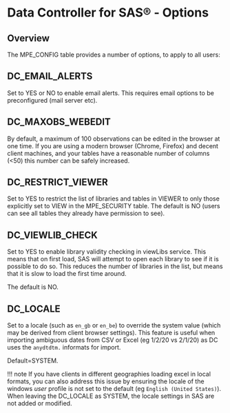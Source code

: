 # Data Controller for SAS® - Options

## Overview
The MPE_CONFIG table provides a number of options, to apply to all users:

## DC_EMAIL_ALERTS
Set to YES or NO to enable email alerts. This requires email options to be preconfigured (mail server etc).

## DC_MAXOBS_WEBEDIT
By default, a maximum of 100 observations can be edited in the browser at one time.  If you are using a modern browser (Chrome, Firefox) and decent client machines, and your tables have a reasonable number of columns (<50) this number can be safely increased.

## DC_RESTRICT_VIEWER
Set to YES to restrict the list of libraries and tables in VIEWER to only those explicitly set to VIEW in the MPE_SECURITY table.  The default is NO (users can see all tables they already have permission to see).

## DC_VIEWLIB_CHECK
Set to YES to enable library validity checking in viewLibs service. This means that on first load, SAS will attempt to open each library to see if it is possible to do so.  This reduces the number of libraries in the list, but means that it is slow to load the first time around.

The default is NO.

## DC_LOCALE
Set to a locale (such as `en_gb` or `en_be`) to override the system value (which may be derived from client browser settings).
This feature is useful when importing ambiguous dates from CSV or Excel (eg 1/2/20 vs 2/1/20) as DC uses the `anydtdtm.` informats for import.

Default=SYSTEM.

!!! note
    If you have clients in different geographies loading excel in local formats, you can also address this issue by ensuring the locale of the windows _user_ profile is not set to the default (eg `English (United States)`).  When leaving the DC_LOCALE as SYSTEM, the locale settings in SAS are not added or modified.